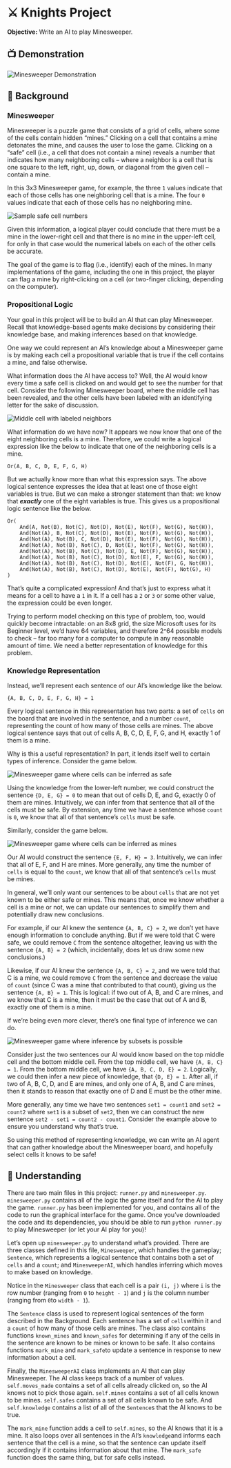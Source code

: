 
# ⚔️ Knights Project

**Objective:** Write an AI to play Minesweeper.

## 📺 Demonstration

![Minesweeper Demonstration](https://cs50.harvard.edu/ai/2020/projects/1/minesweeper/images/game.png)

## 🌉 Background

### Minesweeper

Minesweeper is a puzzle game that consists of a grid of cells, where some of the cells contain hidden “mines.” Clicking on a cell that contains a mine detonates the mine, and causes the user to lose the game. Clicking on a “safe” cell (i.e., a cell that does not contain a mine) reveals a number that indicates how many neighboring cells – where a neighbor is a cell that is one square to the left, right, up, down, or diagonal from the given cell – contain a mine.

In this 3x3 Minesweeper game, for example, the three  `1`  values indicate that each of those cells has one neighboring cell that is a mine. The four  `0`  values indicate that each of those cells has no neighboring mine.

![Sample safe cell numbers](https://cs50.harvard.edu/ai/2020/projects/1/minesweeper/images/safe_cells.png)

Given this information, a logical player could conclude that there must be a mine in the lower-right cell and that there is no mine in the upper-left cell, for only in that case would the numerical labels on each of the other cells be accurate.

The goal of the game is to flag (i.e., identify) each of the mines. In many implementations of the game, including the one in this project, the player can flag a mine by right-clicking on a cell (or two-finger clicking, depending on the computer).

### Propositional Logic

Your goal in this project will be to build an AI that can play Minesweeper. Recall that knowledge-based agents make decisions by considering their knowledge base, and making inferences based on that knowledge.

One way we could represent an AI’s knowledge about a Minesweeper game is by making each cell a propositional variable that is true if the cell contains a mine, and false otherwise.

What information does the AI have access to? Well, the AI would know every time a safe cell is clicked on and would get to see the number for that cell. Consider the following Minesweeper board, where the middle cell has been revealed, and the other cells have been labeled with an identifying letter for the sake of discussion.

![Middle cell with labeled neighbors](https://cs50.harvard.edu/ai/2020/projects/1/minesweeper/images/middle_safe.png)

What information do we have now? It appears we now know that one of the eight neighboring cells is a mine. Therefore, we could write a logical expression like the below to indicate that one of the neighboring cells is a mine.

```
Or(A, B, C, D, E, F, G, H)
```

But we actually know more than what this expression says. The above logical sentence expresses the idea that at least one of those eight variables is true. But we can make a stronger statement than that: we know that  **_exactly_**  one of the eight variables is true. This gives us a propositional logic sentence like the below.

```
Or(
    And(A, Not(B), Not(C), Not(D), Not(E), Not(F), Not(G), Not(H)),
    And(Not(A), B, Not(C), Not(D), Not(E), Not(F), Not(G), Not(H)),
    And(Not(A), Not(B), C, Not(D), Not(E), Not(F), Not(G), Not(H)),
    And(Not(A), Not(B), Not(C), D, Not(E), Not(F), Not(G), Not(H)),
    And(Not(A), Not(B), Not(C), Not(D), E, Not(F), Not(G), Not(H)),
    And(Not(A), Not(B), Not(C), Not(D), Not(E), F, Not(G), Not(H)),
    And(Not(A), Not(B), Not(C), Not(D), Not(E), Not(F), G, Not(H)),
    And(Not(A), Not(B), Not(C), Not(D), Not(E), Not(F), Not(G), H)
)
```

That’s quite a complicated expression! And that’s just to express what it means for a cell to have a  `1`  in it. If a cell has a  `2`  or  `3`  or some other value, the expression could be even longer.

Trying to perform model checking on this type of problem, too, would quickly become intractable: on an 8x8 grid, the size Microsoft uses for its Beginner level, we’d have 64 variables, and therefore 2^64 possible models to check – far too many for a computer to compute in any reasonable amount of time. We need a better representation of knowledge for this problem.

### Knowledge Representation

Instead, we’ll represent each sentence of our AI’s knowledge like the below.

```
{A, B, C, D, E, F, G, H} = 1
```

Every logical sentence in this representation has two parts: a set of  `cells`  on the board that are involved in the sentence, and a number  `count`, representing the count of how many of those cells are mines. The above logical sentence says that out of cells A, B, C, D, E, F, G, and H, exactly 1 of them is a mine.

Why is this a useful representation? In part, it lends itself well to certain types of inference. Consider the game below.

![Minesweeper game where cells can be inferred as safe](https://cs50.harvard.edu/ai/2020/projects/1/minesweeper/images/infer_safe.png)

Using the knowledge from the lower-left number, we could construct the sentence  `{D, E, G} = 0`  to mean that out of cells D, E, and G, exactly 0 of them are mines. Intuitively, we can infer from that sentence that all of the cells must be safe. By extension, any time we have a sentence whose  `count`  is  `0`, we know that all of that sentence’s  `cells`  must be safe.

Similarly, consider the game below.

![Minesweeper game where cells can be inferred as mines](https://cs50.harvard.edu/ai/2020/projects/1/minesweeper/images/infer_mines.png)

Our AI would construct the sentence  `{E, F, H} = 3`. Intuitively, we can infer that all of E, F, and H are mines. More generally, any time the number of  `cells`  is equal to the  `count`, we know that all of that sentence’s  `cells`  must be mines.

In general, we’ll only want our sentences to be about  `cells`  that are not yet known to be either safe or mines. This means that, once we know whether a cell is a mine or not, we can update our sentences to simplify them and potentially draw new conclusions.

For example, if our AI knew the sentence  `{A, B, C} = 2`, we don’t yet have enough information to conclude anything. But if we were told that C were safe, we could remove  `C`  from the sentence altogether, leaving us with the sentence  `{A, B} = 2`  (which, incidentally, does let us draw some new conclusions.)

Likewise, if our AI knew the sentence  `{A, B, C} = 2`, and we were told that C is a mine, we could remove  `C`  from the sentence and decrease the value of  `count`  (since C was a mine that contributed to that count), giving us the sentence  `{A, B} = 1`. This is logical: if two out of A, B, and C are mines, and we know that C is a mine, then it must be the case that out of A and B, exactly one of them is a mine.

If we’re being even more clever, there’s one final type of inference we can do.

![Minesweeper game where inference by subsets is possible](https://cs50.harvard.edu/ai/2020/projects/1/minesweeper/images/subset_inference.png)

Consider just the two sentences our AI would know based on the top middle cell and the bottom middle cell. From the top middle cell, we have  `{A, B, C} = 1`. From the bottom middle cell, we have  `{A, B, C, D, E} = 2`. Logically, we could then infer a new piece of knowledge, that  `{D, E} = 1`. After all, if two of A, B, C, D, and E are mines, and only one of A, B, and C are mines, then it stands to reason that exactly one of D and E must be the other mine.

More generally, any time we have two sentences  `set1 = count1`  and  `set2 = count2`  where  `set1`  is a subset of  `set2`, then we can construct the new sentence  `set2 - set1 = count2 - count1`. Consider the example above to ensure you understand why that’s true.

So using this method of representing knowledge, we can write an AI agent that can gather knowledge about the Minesweeper board, and hopefully select cells it knows to be safe!

## 🧐 Understanding


There are two main files in this project:  `runner.py`  and  `minesweeper.py`.  `minesweeper.py`  contains all of the logic the game itself and for the AI to play the game.  `runner.py`  has been implemented for you, and contains all of the code to run the graphical interface for the game. Once you’ve downloaded the code and its dependencies, you should be able to run  `python runner.py`  to play Minesweeper (or let your AI play for you)!

Let’s open up  `minesweeper.py`  to understand what’s provided. There are three classes defined in this file,  `Minesweeper`, which handles the gameplay;  `Sentence`, which represents a logical sentence that contains both a set of  `cells`  and a  `count`; and  `MinesweeperAI`, which handles inferring which moves to make based on knowledge.

Notice in the `Minesweeper` class that each cell is a pair  `(i, j)`  where  `i`  is the row number (ranging from  `0`  to  `height - 1`) and  `j`  is the column number (ranging from  `0`to  `width - 1`).

The  `Sentence`  class is used to represent logical sentences of the form described in the Background. Each sentence has a set of  `cells`within it and a  `count`  of how many of those cells are mines. The class also contains functions  `known_mines`  and  `known_safes`  for determining if any of the cells in the sentence are known to be mines or known to be safe. It also contains functions  `mark_mine`  and  `mark_safe`to update a sentence in response to new information about a cell.

Finally, the  `MinesweeperAI`  class implements an AI that can play Minesweeper. The AI class keeps track of a number of values.  `self.moves_made`  contains a set of all cells already clicked on, so the AI knows not to pick those again.  `self.mines`  contains a set of all cells known to be mines.  `self.safes`  contains a set of all cells known to be safe. And  `self.knowledge`  contains a list of all of the  `Sentence`s that the AI knows to be true.

The  `mark_mine`  function adds a cell to  `self.mines`, so the AI knows that it is a mine. It also loops over all sentences in the AI’s  `knowledge`and informs each sentence that the cell is a mine, so that the sentence can update itself accordingly if it contains information about that mine. The  `mark_safe`  function does the same thing, but for safe cells instead.

